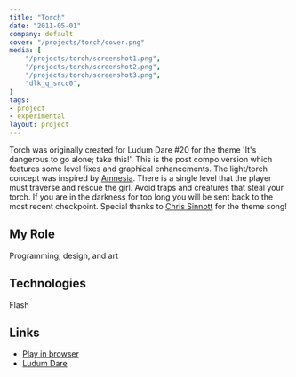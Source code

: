 ```yaml
---
title: "Torch"
date: "2011-05-01"
company: default
cover: "/projects/torch/cover.png"
media: [
    "/projects/torch/screenshot1.png",
    "/projects/torch/screenshot2.png",
    "/projects/torch/screenshot3.png",
    "dlk_q_srcc0",
]
tags:
- project
- experimental
layout: project
---
```


Torch was originally created for Ludum Dare #20 for the theme 'It's dangerous to go alone; take this!'. This is the post compo version which features some level fixes and graphical enhancements. The light/torch concept was inspired by [Amnesia](http://www.amnesiagame.com/). There is a single level that the player must traverse and rescue the girl. Avoid traps and creatures that steal your torch. If you are in the darkness for too long you will be sent back to the most recent checkpoint. Special thanks to [Chris Sinnott](https://chrissinnott.bandcamp.com/) for the theme song!

## My Role
Programming, design, and art

## Technologies
Flash

## Links
* [Play in browser](http://www.kongregate.com/games/alexlarioza/torch)
* [Ludum Dare](http://ludumdare.com/compo/ludum-dare-20/?action=preview&uid=3079)
